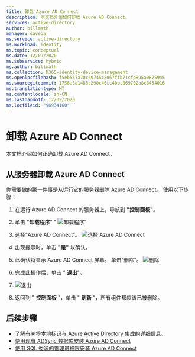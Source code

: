 ```yaml
---
title: 卸载 Azure AD Connect
description: 本文档介绍如何卸载 Azure AD Connect。
services: active-directory
author: billmath
manager: daveba
ms.service: active-directory
ms.workload: identity
ms.topic: conceptual
ms.date: 12/09/2020
ms.subservice: hybrid
ms.author: billmath
ms.collection: M365-identity-device-management
ms.openlocfilehash: f5eb537a70c69745c8067ffb71cfb895a0875945
ms.sourcegitcommit: 1756a8a1485c290c46cc40bc869702b8c8454016
ms.translationtype: MT
ms.contentlocale: zh-CN
ms.lasthandoff: 12/09/2020
ms.locfileid: "96934160"
---
```

# <a name="uninstall-azure-ad-connect"></a>卸载 Azure AD Connect

本文档介绍如何正确卸载 Azure AD Connect。

## <a name="uninstall-azure-ad-connect-from-the-server"></a>从服务器卸载 Azure AD Connect
你需要做的第一件事是从运行它的服务器删除 Azure AD Connect。  使用以下步骤：

 1. 在运行 Azure AD Connect 的服务器上，导航到 **"控制面板"**。
 2. 单击 "**卸载程序**" " 
  ![ 卸载程序"](media/how-to-connect-uninstall/uninstall-1.png)</br>
 
 3. 选择“Azure AD Connect”。
 ![选择 Azure AD Connect](media/how-to-connect-uninstall/uninstall-2.png)</br>
 
 4. 出现提示时，单击 **"是"** 以确认。
 5. 此确认将显示 Azure AD Connect 屏幕。  单击“删除”。
 ![删除](media/how-to-connect-uninstall/uninstall-3.png)</br>
 
 6. 完成此操作后，单击 " **退出**"。
 7. ![退出](media/how-to-connect-uninstall/uninstall-4.png)</br>
 
 8. 返回到 " **控制面板** "，单击 " **刷新** "，所有组件都应该已被删除。


## <a name="next-steps"></a>后续步骤

- 了解有关[将本地标识与 Azure Active Directory 集成](whatis-hybrid-identity.md)的详细信息。
- [使用现有 ADSync 数据库安装 Azure AD Connect](how-to-connect-install-existing-database.md)
- [使用 SQL 委派的管理员权限安装 Azure AD Connect](how-to-connect-install-sql-delegation.md)

